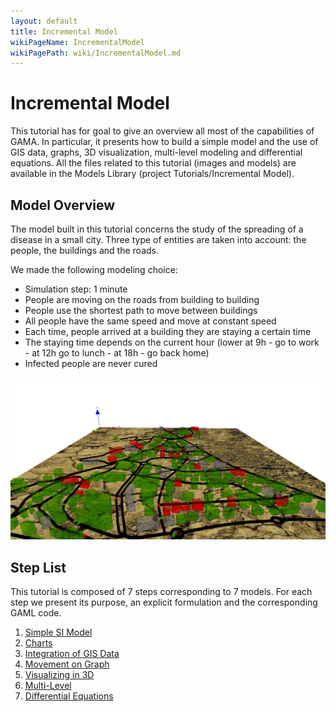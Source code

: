 ```yaml
---
layout: default
title: Incremental Model
wikiPageName: IncrementalModel
wikiPagePath: wiki/IncrementalModel.md
---
```

# Incremental Model



This tutorial has for goal to give an overview all most of the capabilities of GAMA. In particular, it presents how to build a simple model and the use of GIS data, graphs, 3D visualization, multi-level modeling and differential equations. All the files related to this tutorial (images and models) are available in the Models Library (project Tutorials/Incremental Model).






## Model Overview
The model built in this tutorial concerns the study of the spreading of a disease in a small city.
Three type of entities are taken into account: the people, the buildings and the roads.

We made the following modeling choice:
  * Simulation step: 1 minute
  * People are moving on the roads from building to building
  * People use the shortest path to move between buildings
  * All people have the same speed and move at constant speed
  * Each time, people arrived at a building they are staying a certain time
  * The staying time depends on the current hour (lower at 9h - go to work - at 12h go to lunch - at 18h - go back home)
  * Infected people are never cured

![images/incremental_model.jpg](resources/images/tutorials/incremental_model.jpg)





## Step List

This tutorial is composed of 7 steps corresponding to 7 models. For each step we present its purpose, an explicit formulation and the corresponding GAML code.

  1. [Simple SI Model](IncrementalModel_step1)
  1. [Charts](IncrementalModel_step2)
  1. [Integration of GIS Data](IncrementalModel_step3)
  1. [Movement on Graph](IncrementalModel_step4)
  1. [Visualizing in 3D](IncrementalModel_step5)
  1. [Multi-Level](IncrementalModel_step6)
  1. [Differential Equations](IncrementalModel_step7)
